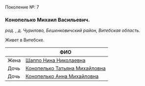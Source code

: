 Поколение №: 7

### Конопелько Михаил Васильевич.

_род. , д. Чурилово, Бешенковичский район, Витебская область._


Живет в Витебске.

|      | ФИО                                                                         |
|------|-----------------------------------------------------------------------------|
| Жена | [Шаппо Нина Николаевна](/ancestors/7-Шаппо-Нина-Николаевна)                 |
| Дочь | [Конопелько Татьяна Михайловна](/ancestors/8-Конопелько-Татьяна-Михайловна) |
| Дочь | [Конопелько Анна Михайловна](/ancestors/8-Конопелько-Анна-Михайловна)       |
